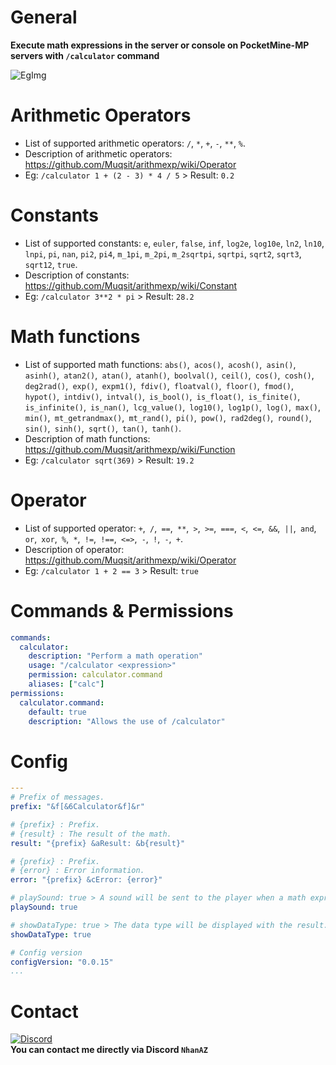 # General
**Execute math expressions in the server or console on PocketMine-MP servers with `/calculator` command**

![EgImg](https://user-images.githubusercontent.com/60387689/199899361-3511a439-e121-42e6-bb65-0d96f7d63196.png)

# Arithmetic Operators
- List of supported arithmetic operators: `/`, `*`, `+`, `-`, `**`, `%`.  
- Description of arithmetic operators: https://github.com/Muqsit/arithmexp/wiki/Operator
- Eg: `/calculator 1 + (2 - 3) * 4 / 5` > Result: `0.2`

# Constants
- List of supported constants: `e`, `euler`, `false`, `inf`, `log2e`, `log10e`, `ln2`, `ln10`, `lnpi`, `pi`, `nan`, `pi2`, `pi4`, `m_1pi`, `m_2pi`, `m_2sqrtpi`, `sqrtpi`, `sqrt2`, `sqrt3`, `sqrt12`, `true`.  
- Description of constants: https://github.com/Muqsit/arithmexp/wiki/Constant
- Eg: `/calculator 3**2 * pi` > Result: `28.2`

# Math functions
- List of supported math functions: `abs()`,` acos()`,` acosh()`,` asin()`,` asinh()`,` atan2()`,` atan()`,` atanh()`,` boolval()`,` ceil()`,` cos()`,` cosh()`,` deg2rad()`,` exp()`,` expm1()`,` fdiv()`,` floatval()`,` floor()`,` fmod()`,` hypot()`,` intdiv()`,` intval()`,` is_bool()`,` is_float()`,` is_finite()`,` is_infinite()`,` is_nan()`,` lcg_value()`,` log10()`,` log1p()`,` log()`,` max()`,` min()`,` mt_getrandmax()`,` mt_rand()`,` pi()`,` pow()`,` rad2deg()`,` round()`,` sin()`,` sinh()`,` sqrt()`,` tan()`,` tanh()`.  
- Description of math functions: https://github.com/Muqsit/arithmexp/wiki/Function
- Eg: `/calculator sqrt(369)` > Result: `19.2`

# Operator
- List of supported operator: `+`,` /`,` ==`,` **`,` >`,` >=`,` ===`,` <`,` <=`,` &&`,` ||`,` and`,` or`,` xor`,` %`,` *`,` !=`,` !==`,` <=>`,` -`,` !`,` -`,` +`.  
- Description of operator: https://github.com/Muqsit/arithmexp/wiki/Operator
- Eg: `/calculator 1 + 2 == 3` > Result: `true`

# Commands & Permissions
```yaml
commands:
  calculator:
    description: "Perform a math operation"
    usage: "/calculator <expression>"
    permission: calculator.command
    aliases: ["calc"]
permissions:
  calculator.command:
    default: true
    description: "Allows the use of /calculator"
```

# Config
```yaml
---
# Prefix of messages.
prefix: "&f[&6Calculator&f]&r"

# {prefix} : Prefix.
# {result} : The result of the math.
result: "{prefix} &aResult: &b{result}"

# {prefix} : Prefix.
# {error} : Error information.
error: "{prefix} &cError: {error}"

# playSound: true > A sound will be sent to the player when a math expressions is performed.
playSound: true

# showDataType: true > The data type will be displayed with the result.
showDataType: true

# Config version
configVersion: "0.0.15"
...


```

# Contact
[![Discord](https://img.shields.io/discord/986553214889517088?label=discord&color=7289DA&logo=discord)](https://discord.gg/j2X83ujT6c)\
**You can contact me directly via Discord `NhanAZ`**
